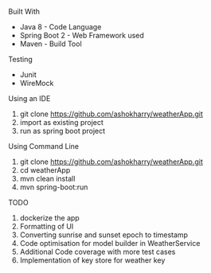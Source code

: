 Built With

* Java 8 - Code Language
* Spring Boot 2 - Web Framework used
* Maven - Build Tool

Testing
* Junit
* WireMock

Using an IDE
1. git clone https://github.com/ashokharry/weatherApp.git
2. import as existing project
3. run as spring boot project

Using Command Line
1. git clone https://github.com/ashokharry/weatherApp.git
2. cd weatherApp
3. mvn clean install
4. mvn spring-boot:run

TODO
1. dockerize the app
2. Formatting of UI
3. Converting sunrise and sunset epoch to timestamp
4. Code optimisation for model builder in WeatherService
5. Additional Code coverage with more test cases
6. Implementation of key store for weather key

